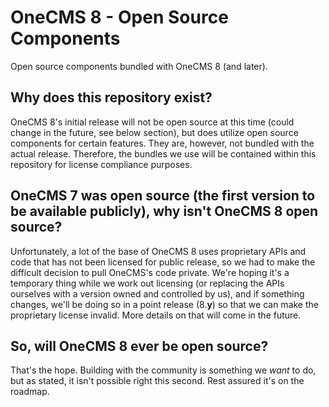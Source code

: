 # OneCMS 8 - Open Source Components
Open source components bundled with OneCMS 8 (and later).

## Why does this repository exist?
OneCMS 8's initial release will not be open source at this time (could change in the future, see below section), but does utilize open source components for certain features. They are, however, not bundled with the actual release. Therefore, the bundles we use will be contained within this repository for license compliance purposes.

## OneCMS 7 was open source (the first version to be available publicly), why isn't OneCMS 8 open source?
Unfortunately, a lot of the base of OneCMS 8 uses proprietary APIs and code that has not been licensed for public release, so we had to make the difficult decision to pull OneCMS's code private. We're hoping it's a temporary thing while we work out licensing (or replacing the APIs ourselves with a version owned and controlled by us), and if something changes, we'll be doing so in a point release (8.**y**) so that we can make the proprietary license invalid. More details on that will come in the future.

## So, will OneCMS 8 ever be open source?
That's the hope. Building with the community is something we *want* to do, but as stated, it isn't possible right this second. Rest assured it's on the roadmap.
